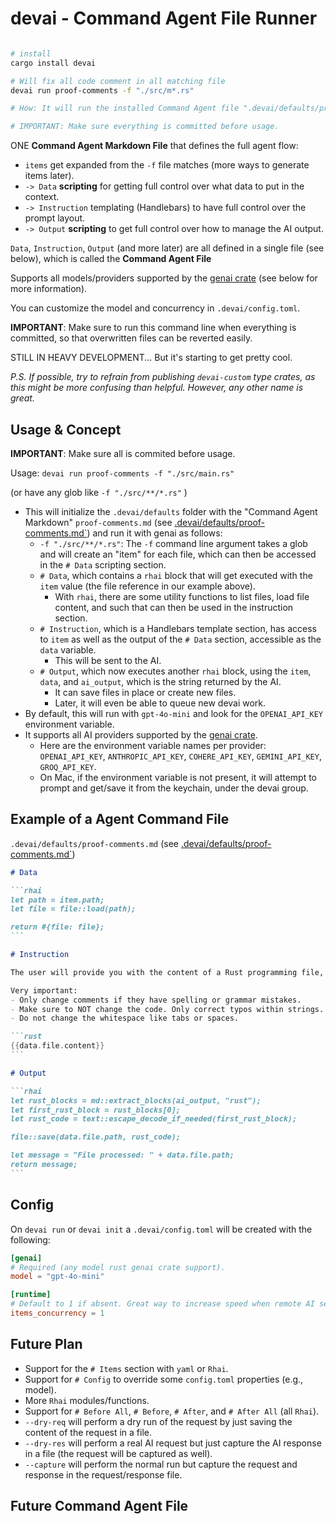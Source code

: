 # **devai** - **Command Agent File Runner**

```sh

# install
cargo install devai

# Will fix all code comment in all matching file
devai run proof-comments -f "./src/m*.rs" 

# How: It will run the installed Command Agent file ".devai/defaults/proof-comments.md" on all source files matching "./src/m*.rs"

# IMPORTANT: Make sure everything is committed before usage.
```

ONE **Command Agent Markdown File** that defines the full agent flow:
- `items` get expanded from the `-f` file matches (more ways to generate items later).
- `-> Data` **scripting** for getting full control over what data to put in the context.
- `-> Instruction` templating (Handlebars) to have full control over the prompt layout.
- `-> Output` **scripting** to get full control over how to manage the AI output.

`Data`, `Instruction`, `Output` (and more later) are all defined in a single file (see below), which is called the **Command Agent File** 

Supports all models/providers supported by the [genai crate](https://crates.io/crates/genai) (see below for more information).

You can customize the model and concurrency in `.devai/config.toml`.


**IMPORTANT**: Make sure to run this command line when everything is committed, so that overwritten files can be reverted easily.

STILL IN HEAVY DEVELOPMENT... But it's starting to get pretty cool.

_P.S. If possible, try to refrain from publishing `devai-custom` type crates, as this might be more confusing than helpful. However, any other name is great._

## Usage & Concept

**IMPORTANT**: Make sure all is commited before usage. 

Usage: `devai run proof-comments -f "./src/main.rs"`

(or have any glob like `-f "./src/**/*.rs"` )
- This will initialize the `.devai/defaults` folder with the "Command Agent Markdown" `proof-comments.md` (see [.devai/defaults/proof-comments.md`](./_base/agents/proof-comments.md)) and run it with genai as follows: 
    - `-f "./src/**/*.rs"`: The `-f` command line argument takes a glob and will create an "item" for each file, which can then be accessed in the `# Data` scripting section.
    - `# Data`, which contains a ```rhai``` block that will get executed with the `item` value (the file reference in our example above).
        - With `rhai`, there are some utility functions to list files, load file content, and such that can then be used in the instruction section. 
    - `# Instruction`, which is a Handlebars template section, has access to `item` as well as the output of the `# Data` section, accessible as the `data` variable. 
        - This will be sent to the AI.
    - `# Output`, which now executes another ```rhai``` block, using the `item`, `data`, and `ai_output`, which is the string returned by the AI. 
        - It can save files in place or create new files. 
        - Later, it will even be able to queue new devai work.
- By default, this will run with `gpt-4o-mini` and look for the `OPENAI_API_KEY` environment variable.
- It supports all AI providers supported by the [genai crate](https://crates.io/crates/genai).
    - Here are the environment variable names per provider: `OPENAI_API_KEY`, `ANTHROPIC_API_KEY`, `COHERE_API_KEY`, `GEMINI_API_KEY`, `GROQ_API_KEY`.
    - On Mac, if the environment variable is not present, it will attempt to prompt and get/save it from the keychain, under the devai group.

## Example of a Agent Command File

`.devai/defaults/proof-comments.md` (see [.devai/defaults/proof-comments.md`](./_base/agents/proof-comments.md))

``````md
# Data

```rhai
let path = item.path;
let file = file::load(path);

return #{file: file};
```

# Instruction

The user will provide you with the content of a Rust programming file, and you will correct the English in the comments while leaving everything else unchanged.

Very important: 
- Only change comments if they have spelling or grammar mistakes.
- Make sure to NOT change the code. Only correct typos within strings.
- Do not change the whitespace like tabs or spaces.

```rust
{{data.file.content}}
```

# Output

```rhai
let rust_blocks = md::extract_blocks(ai_output, "rust");
let first_rust_block = rust_blocks[0];
let rust_code = text::escape_decode_if_needed(first_rust_block);

file::save(data.file.path, rust_code);

let message = "File processed: " + data.file.path;
return message;
```

``````

## Config

On `devai run` or `devai init` a `.devai/config.toml` will be created with the following:

```toml
[genai]
# Required (any model rust genai crate support).
model = "gpt-4o-mini" 

[runtime]
# Default to 1 if absent. Great way to increase speed when remote AI services.
items_concurrency = 1 
```


## Future Plan

- Support for the `# Items` section with `yaml` or `Rhai`.
- Support for `# Config` to override some `config.toml` properties (e.g., model).
- More `Rhai` modules/functions.
- Support for `# Before All`, `# Before`, `# After`, and `# After All` (all `Rhai`).
- `--dry-req` will perform a dry run of the request by just saving the content of the request in a file.
- `--dry-res` will perform a real AI request but just capture the AI response in a file (the request will be captured as well).
- `--capture` will perform the normal run but capture the request and response in the request/response file.

## Future Command Agent File

